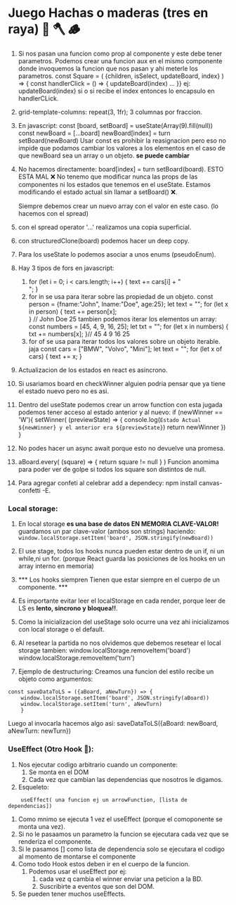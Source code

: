 # Juego Hachas o maderas (tres en raya) 🤯 🪓 🪵
1. Si nos pasan una funcion como prop al componente y este debe tener parametros. Podemos crear una funcion
    aux en el mismo componente donde invoquemos la funcion que nos pasan y ahi meterle los parametros.
    const Square = ( {children, isSelect, updateBoard, index} ) => {
    const handlerClick = () => {
      updateBoard(index)
    ...
    }}
  ej: updateBoard(index) si o si recibe el index entonces lo encapsulo en handlerCLick. 
1. grid-template-columns: repeat(3, 1fr);  3 columnas por fraccion.
1. En javascript:
  const [board, setBoard] = useState(Array(9).fill(null))
  const newBoard = [...board]
  newBoard[index] = turn
  setBoard(newBoard)
  Usar const es prohibir la reasignacion pero eso no impide que podamos cambiar los valores
  a los elementos en el caso de que newBoard sea un array o un objeto. **se puede cambiar**
1. No hacemos directamente: 
    board[index] = turn
    setBoard(board).
    ESTO ESTA MAL ❌ No tenemo que modificar nunca las props de las componentes ni los estados
    que tenemos en el useState.
    Estamos modificando el estado actual sin llamar a setBoard() ❌. 

    Siempre debemos crear un nuevo array con el valor en este caso. (lo hacemos con el spread)
1. con el spread operator '...' realizamos una copia superficial.
1. con structuredClone(board) podemos hacer un deep copy. 
1. Para los useState lo podemos asociar a unos enums (pseudoEnum).
1. Hay 3 tipos de fors en javascript:
    1. for (let i = 0; i < cars.length; i++) {
            text += cars[i] + "<br>";
        }
    1. for in se usa para iterar sobre las propiedad de un objeto.
        const person = {fname:"John", lname:"Doe", age:25};
        let text = "";
        for (let x in person) {
            text += person[x];  
        } // John Doe 25
        tambien podemos iterar los elementos un array: 
        const numbers = [45, 4, 9, 16, 25];
        let txt = "";
        for (let x in numbers) {
            txt += numbers[x];
        }// 45 4 9 16 25
    1. for of se usa para iterar todos los valores sobre un objeto iterable. jaja
        const cars = ["BMW", "Volvo", "Mini"];
        let text = "";
        for (let x of cars) {
            text += x;
        }
1. Actualizacion de los estados en react es asincrono. 
1. Si usariamos board en checkWinner alguien podria pensar que ya tiene el estado nuevo pero no es asi. 
1. Dentro del useState podemos crear un arrow function con esta jugada podemos tener acceso al estado
   anterior y al nuevo:
    if (newWinner == 'W'){
      setWinner( (previewState) => {
        console.log(`Estado Actual ${newWinner} y el anterior era ${previewState}`)
        return newWinner
      })
    } 
1. No podes hacer un async await porque esto no devuelve una promesa. 
1. aBoard.every( (square) => { return square != null } ) Funcion anomima para poder ver de golpe si 
   todos los square son distintos de null.
1. Para agregar confeti al celebrar add a dependecy:
    npm install canvas-confetti -E.
### Local storage:
1. En local storage **es una base de datos EN MEMORIA CLAVE-VALOR!** guardamos un par clave-valor (ambos son strings) haciendo:
    ```window.localStorage.setItem('board', JSON.stringify(newBoard))```
1. El use stage, todos los hooks nunca pueden estar dentro de un if, ni un while,ni un for.
    (porque React guarda las posiciones de los hooks en un array interno en memoria)
1. *** Los hooks siempren Tienen que estar siempre en el cuerpo de un componente. ***  
1. Es importante evitar leer el localStorage en cada render, porque leer de LS es  **lento, sincrono y  bloquea!!**.
1. Como la inicializacion del useStage solo ocurre una vez ahi inicializamos con local storage o el default.
1. Al resetear la partida no nos olvidemos que debemos resetear el local storage tambien: 
    window.localStorage.removeItem('board')
    window.localStorage.removeItem('turn')

1. Ejemplo de destructuring: Creamos una funcion del estilo recibe un objeto como argumentos: 
``` 
const saveDataToLS = ({aBoard, aNewTurn}) => {
    window.localStorage.setItem('board', JSON.stringify(aBoard))
    window.localStorage.setItem('turn', aNewTurn)
    }
```
Luego al invocarla hacemos algo asi:  saveDataToLS({aBoard: newBoard, aNewTurn: newTurn})
### UseEffect (Otro Hook 🤯): 
1. Nos ejecutar codigo arbitrario cuando un componente:
    1. Se monta en el DOM
    1. Cada vez que cambian las dependencias que nosotros le digamos. 
1. Esqueleto: 
```
    useEffect( una funcion ej un arrowFunction, [lista de dependencias])
```
1. Como mnimo se ejecuta 1 vez el useEffect (porque el comoponente se monta una vez).
1. Si no le pasaamos un parametro la funcion se ejecutara cada vez que se renderiza el componente. 
1. Si le pasamos [] como lista de dependencia solo se ejecutara el codigo al momento de montarse 
    el componente
1. Como todo Hook estos deben ir en el cuerpo de la funcion.
    1. Podemos usar el useEffect por ej:
        1. cada vez q cambia el winner enviar una peticion a la BD. 
        1. Suscribirte a eventos que son del DOM. 
1. Se pueden tener muchos useEffects.
